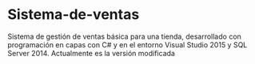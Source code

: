 # Sistema-de-ventas
Sistema de gestión de ventas básica para una tienda, desarrollado con programación en capas con C# y en el entorno Visual Studio 2015 y SQL Server 2014. Actualmente es la versión modificada
